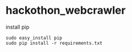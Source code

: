 # hackothon_webcrawler
install pip
```
sudo easy_install pip
sudo pip install -r requirements.txt
```
